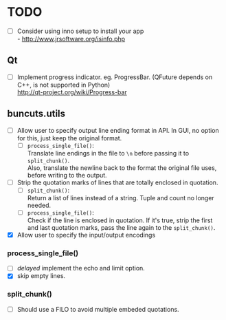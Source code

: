 TODO
====

- [ ] Consider using inno setup to install your app  
      - http://www.jrsoftware.org/isinfo.php

## Qt

- [ ] Implement progress indicator. eg. ProgressBar.
      (QFuture depends on C++, is not supported in Python)  
      http://qt-project.org/wiki/Progress-bar

## buncuts.utils

- [ ] Allow user to specify output line ending format in API.
      In GUI, no option for this, just keep the original format.
  - [ ] `process_single_file()`:  
        Translate line endings in the file to `\n`
        before passing it to `split_chunk()`.  
        Also, translate the newline back to the format the original file uses,
        before writing to the output.
- [ ] Strip the quotation marks of lines that are
      totally enclosed in quotation.
  - [ ] `split_chunk()`:  
        Return a list of lines instead of a string.
        Tuple and count no longer needed.
  - [ ] `process_single_file()`:  
        Check if the line is enclosed in quotation.
        If it's true, strip the first and last quotation marks,
        pass the line again to the `split_chunk()`.
- [x] Allow user to specify the input/output encodings

### process_single_file()

- [ ] _delayed_ implement the echo and limit option.
- [x] skip empty lines.

### split_chunk()

- [ ] Should use a FILO to avoid multiple embeded quotations.
